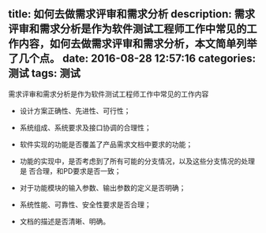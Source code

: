title: 如何去做需求评审和需求分析
description: 需求评审和需求分析是作为软件测试工程师工作中常见的工作内容，如何去做需求评审和需求分析，本文简单列举了几个点。
date: 2016-08-28 12:57:16
categories: 测试
tags: 测试
---
需求评审和需求分析是作为软件测试工程师工作中常见的工作内容
<!--more-->

- 设计方案正确性、先进性、可行性；

- 系统组成、系统要求及接口协调的合理性；

- 软件实现的功能是否覆盖了产品需求文档中要求的功能；

- 功能的实现中，是否考虑到了所有可能的分支情况，以及这些分支情况的处理是 否合理，和PD要求是否一致；

- 对于功能模块的输入参数、输出参数的定义是否明确；

- 系统性能、可靠性、安全性要求是否合理；

- 文档的描述是否清晰、明确。
